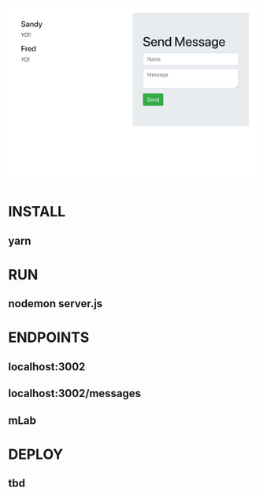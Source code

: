 ![Preview](socket-io-messages.png)

# INSTALL 
## yarn 

# RUN 
## nodemon server.js 

# ENDPOINTS 
## localhost:3002
## localhost:3002/messages
## mLab

# DEPLOY 
## tbd 
